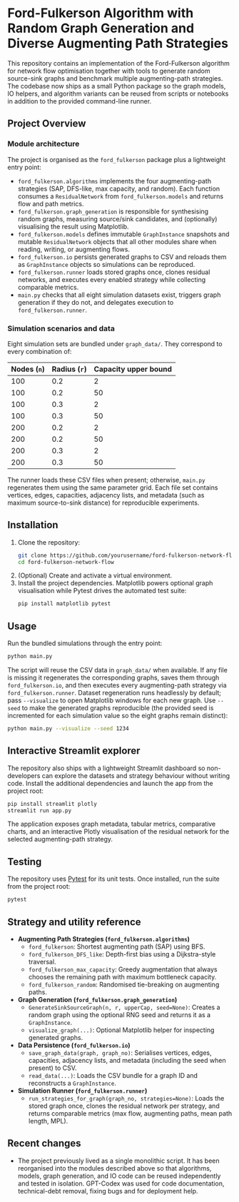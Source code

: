 # Ford-Fulkerson Algorithm with Random Graph Generation and Diverse Augmenting Path Strategies

This repository contains an implementation of the Ford-Fulkerson algorithm for network flow optimisation together with tools to
generate random source-sink graphs and benchmark multiple augmenting-path strategies. The codebase now ships as a small Python
package so the graph models, IO helpers, and algorithm variants can be reused from scripts or notebooks in addition to the
provided command-line runner.

## Project Overview

### Module architecture
The project is organised as the `ford_fulkerson` package plus a lightweight entry point:

- `ford_fulkerson.algorithms` implements the four augmenting-path strategies (SAP, DFS-like, max capacity, and random). Each
  function consumes a `ResidualNetwork` from `ford_fulkerson.models` and returns flow and path metrics.
- `ford_fulkerson.graph_generation` is responsible for synthesising random graphs, measuring source/sink candidates, and
  (optionally) visualising the result using Matplotlib.
- `ford_fulkerson.models` defines immutable `GraphInstance` snapshots and mutable `ResidualNetwork` objects that all other
  modules share when reading, writing, or augmenting flows.
- `ford_fulkerson.io` persists generated graphs to CSV and reloads them as `GraphInstance` objects so simulations can be
  reproduced.
- `ford_fulkerson.runner` loads stored graphs once, clones residual networks, and executes every enabled strategy while
  collecting comparable metrics.
- `main.py` checks that all eight simulation datasets exist, triggers graph generation if they do not, and delegates execution
  to `ford_fulkerson.runner`.

### Simulation scenarios and data
Eight simulation sets are bundled under `graph_data/`. They correspond to every combination of:

| Nodes (`n`) | Radius (`r`) | Capacity upper bound |
|-------------|--------------|----------------------|
| 100         | 0.2          | 2                    |
| 100         | 0.2          | 50                   |
| 100         | 0.3          | 2                    |
| 100         | 0.3          | 50                   |
| 200         | 0.2          | 2                    |
| 200         | 0.2          | 50                   |
| 200         | 0.3          | 2                    |
| 200         | 0.3          | 50                   |

The runner loads these CSV files when present; otherwise, `main.py` regenerates them using the same parameter grid. Each file set
contains vertices, edges, capacities, adjacency lists, and metadata (such as maximum source-to-sink distance) for reproducible
experiments.

## Installation

1. Clone the repository:
   ```bash
   git clone https://github.com/yourusername/ford-fulkerson-network-flow.git
   cd ford-fulkerson-network-flow
   ```
2. (Optional) Create and activate a virtual environment.
3. Install the project dependencies. Matplotlib powers optional graph visualisation while Pytest
   drives the automated test suite:
   ```bash
   pip install matplotlib pytest
   ```

## Usage

Run the bundled simulations through the entry point:

```bash
python main.py
```

The script will reuse the CSV data in `graph_data/` when available. If any file is missing it regenerates the corresponding
graphs, saves them through `ford_fulkerson.io`, and then executes every augmenting-path strategy via `ford_fulkerson.runner`.
Dataset regeneration runs headlessly by default; pass `--visualize` to open Matplotlib windows for each new graph. Use
`--seed` to make the generated graphs reproducible (the provided seed is incremented for each simulation value so the eight
graphs remain distinct):

```bash
python main.py --visualize --seed 1234
```

## Interactive Streamlit explorer

The repository also ships with a lightweight Streamlit dashboard so non-developers can explore the datasets and strategy
behaviour without writing code. Install the additional dependencies and launch the app from the project root:

```bash
pip install streamlit plotly
streamlit run app.py
```

The application exposes graph metadata, tabular metrics, comparative charts, and an interactive Plotly visualisation of the
residual network for the selected augmenting-path strategy.

## Testing

The repository uses [Pytest](https://docs.pytest.org/) for its unit tests. Once installed, run the
suite from the project root:

```bash
pytest
```

## Strategy and utility reference

- **Augmenting Path Strategies (`ford_fulkerson.algorithms`)**
  - `ford_fulkerson`: Shortest augmenting path (SAP) using BFS.
  - `ford_fulkerson_DFS_like`: Depth-first bias using a Dijkstra-style traversal.
  - `ford_fulkerson_max_capacity`: Greedy augmentation that always chooses the remaining path with maximum bottleneck capacity.
  - `ford_fulkerson_random`: Randomised tie-breaking on augmenting paths.
- **Graph Generation (`ford_fulkerson.graph_generation`)**
  - `GenerateSinkSourceGraph(n, r, upperCap, seed=None)`: Creates a random graph using the optional RNG seed and returns it as a
    `GraphInstance`.
  - `visualize_graph(...)`: Optional Matplotlib helper for inspecting generated graphs.
- **Data Persistence (`ford_fulkerson.io`)**
  - `save_graph_data(graph, graph_no)`: Serialises vertices, edges, capacities, adjacency lists, and metadata (including the
    seed when present) to CSV.
  - `read_data(...)`: Loads the CSV bundle for a graph ID and reconstructs a `GraphInstance`.
- **Simulation Runner (`ford_fulkerson.runner`)**
  - `run_strategies_for_graph(graph_no, strategies=None)`: Loads the stored graph once, clones the residual network per
    strategy, and returns comparable metrics (max flow, augmenting paths, mean path length, MPL).

## Recent changes

- The project previously lived as a single monolithic script. It has been reorganised into the modules described above so that
  algorithms, models, graph generation, and IO code can be reused independently and tested in isolation. GPT-Codex was used for
  code documentation, technical-debt removal, fixing bugs and for deployment help.

